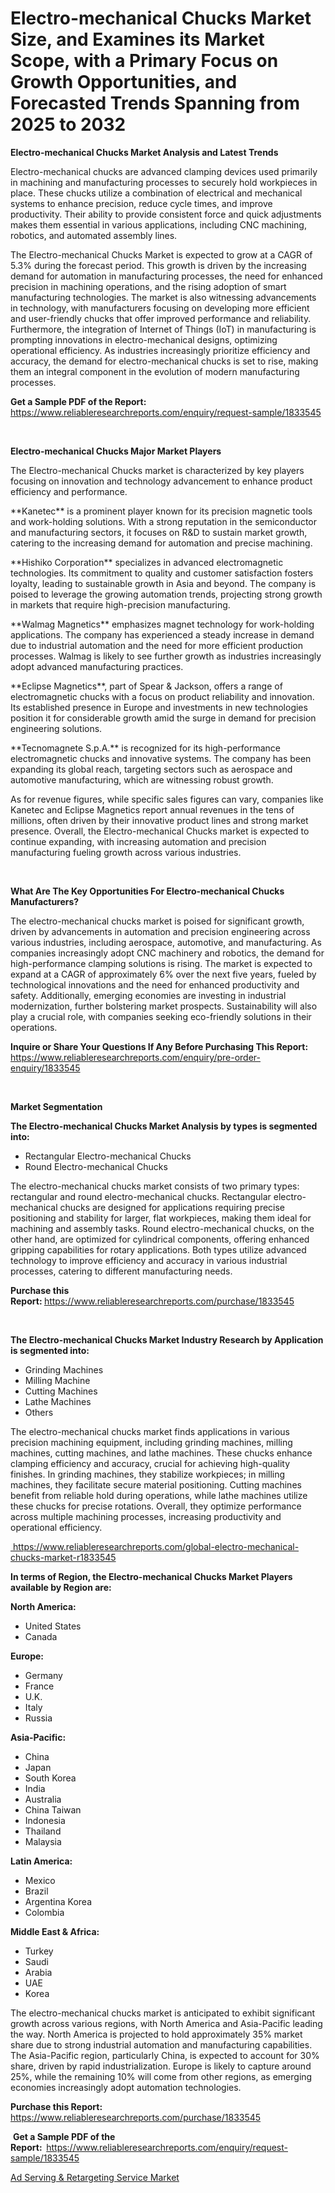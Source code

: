 <p><h1>Electro-mechanical Chucks Market Size, and Examines its Market Scope, with a Primary Focus on Growth Opportunities, and Forecasted Trends Spanning from 2025 to 2032</h1></p><p><strong>Electro-mechanical Chucks Market Analysis and Latest Trends</strong></p>
<p><p>Electro-mechanical chucks are advanced clamping devices used primarily in machining and manufacturing processes to securely hold workpieces in place. These chucks utilize a combination of electrical and mechanical systems to enhance precision, reduce cycle times, and improve productivity. Their ability to provide consistent force and quick adjustments makes them essential in various applications, including CNC machining, robotics, and automated assembly lines.</p><p>The Electro-mechanical Chucks Market is expected to grow at a CAGR of 5.3% during the forecast period. This growth is driven by the increasing demand for automation in manufacturing processes, the need for enhanced precision in machining operations, and the rising adoption of smart manufacturing technologies. The market is also witnessing advancements in technology, with manufacturers focusing on developing more efficient and user-friendly chucks that offer improved performance and reliability. Furthermore, the integration of Internet of Things (IoT) in manufacturing is prompting innovations in electro-mechanical designs, optimizing operational efficiency. As industries increasingly prioritize efficiency and accuracy, the demand for electro-mechanical chucks is set to rise, making them an integral component in the evolution of modern manufacturing processes.</p></p>
<p><strong>Get a Sample PDF of the Report:&nbsp;</strong> <a href="https://www.reliableresearchreports.com/enquiry/request-sample/1833545?utm_campaign=3214&utm_medium=2&utm_source=Github&utm_content=ia&utm_term=26032025&utm_id=electro-mechanical-chucks">https://www.reliableresearchreports.com/enquiry/request-sample/1833545</a></p>
<p>&nbsp;</p>
<p><strong>Electro-mechanical Chucks Major Market Players</strong></p>
<p><p>The Electro-mechanical Chucks market is characterized by key players focusing on innovation and technology advancement to enhance product efficiency and performance. </p><p>**Kanetec** is a prominent player known for its precision magnetic tools and work-holding solutions. With a strong reputation in the semiconductor and manufacturing sectors, it focuses on R&D to sustain market growth, catering to the increasing demand for automation and precise machining.</p><p>**Hishiko Corporation** specializes in advanced electromagnetic technologies. Its commitment to quality and customer satisfaction fosters loyalty, leading to sustainable growth in Asia and beyond. The company is poised to leverage the growing automation trends, projecting strong growth in markets that require high-precision manufacturing.</p><p>**Walmag Magnetics** emphasizes magnet technology for work-holding applications. The company has experienced a steady increase in demand due to industrial automation and the need for more efficient production processes. Walmag is likely to see further growth as industries increasingly adopt advanced manufacturing practices.</p><p>**Eclipse Magnetics**, part of Spear & Jackson, offers a range of electromagnetic chucks with a focus on product reliability and innovation. Its established presence in Europe and investments in new technologies position it for considerable growth amid the surge in demand for precision engineering solutions.</p><p>**Tecnomagnete S.p.A.** is recognized for its high-performance electromagnetic chucks and innovative systems. The company has been expanding its global reach, targeting sectors such as aerospace and automotive manufacturing, which are witnessing robust growth. </p><p>As for revenue figures, while specific sales figures can vary, companies like Kanetec and Eclipse Magnetics report annual revenues in the tens of millions, often driven by their innovative product lines and strong market presence. Overall, the Electro-mechanical Chucks market is expected to continue expanding, with increasing automation and precision manufacturing fueling growth across various industries.</p></p>
<p>&nbsp;</p>
<p><strong>What Are The Key Opportunities For Electro-mechanical Chucks Manufacturers?</strong></p>
<p><p>The electro-mechanical chucks market is poised for significant growth, driven by advancements in automation and precision engineering across various industries, including aerospace, automotive, and manufacturing. As companies increasingly adopt CNC machinery and robotics, the demand for high-performance clamping solutions is rising. The market is expected to expand at a CAGR of approximately 6% over the next five years, fueled by technological innovations and the need for enhanced productivity and safety. Additionally, emerging economies are investing in industrial modernization, further bolstering market prospects. Sustainability will also play a crucial role, with companies seeking eco-friendly solutions in their operations.</p></p>
<p><strong>Inquire or Share Your Questions If Any Before Purchasing This Report:</strong> <a href="https://www.reliableresearchreports.com/enquiry/pre-order-enquiry/1833545?utm_campaign=3214&utm_medium=2&utm_source=Github&utm_content=ia&utm_term=26032025&utm_id=electro-mechanical-chucks">https://www.reliableresearchreports.com/enquiry/pre-order-enquiry/1833545</a></p>
<p>&nbsp;</p>
<p><strong>Market Segmentation</strong></p>
<p><strong>The Electro-mechanical Chucks Market Analysis by types is segmented into:</strong></p>
<p><ul><li>Rectangular Electro-mechanical Chucks</li><li>Round Electro-mechanical Chucks</li></ul></p>
<p><p>The electro-mechanical chucks market consists of two primary types: rectangular and round electro-mechanical chucks. Rectangular electro-mechanical chucks are designed for applications requiring precise positioning and stability for larger, flat workpieces, making them ideal for machining and assembly tasks. Round electro-mechanical chucks, on the other hand, are optimized for cylindrical components, offering enhanced gripping capabilities for rotary applications. Both types utilize advanced technology to improve efficiency and accuracy in various industrial processes, catering to different manufacturing needs.</p></p>
<p><strong>Purchase this Report:&nbsp;</strong><a href="https://www.reliableresearchreports.com/purchase/1833545?utm_campaign=3214&utm_medium=2&utm_source=Github&utm_content=ia&utm_term=26032025&utm_id=electro-mechanical-chucks">https://www.reliableresearchreports.com/purchase/1833545</a></p>
<p>&nbsp;</p>
<p><strong>The Electro-mechanical Chucks Market Industry Research by Application is segmented into:</strong></p>
<p><ul><li>Grinding Machines</li><li>Milling Machine</li><li>Cutting Machines</li><li>Lathe Machines</li><li>Others</li></ul></p>
<p><p>The electro-mechanical chucks market finds applications in various precision machining equipment, including grinding machines, milling machines, cutting machines, and lathe machines. These chucks enhance clamping efficiency and accuracy, crucial for achieving high-quality finishes. In grinding machines, they stabilize workpieces; in milling machines, they facilitate secure material positioning. Cutting machines benefit from reliable hold during operations, while lathe machines utilize these chucks for precise rotations. Overall, they optimize performance across multiple machining processes, increasing productivity and operational efficiency.</p></p>
<p><a href="https://www.reliableresearchreports.com/global-electro-mechanical-chucks-market-r1833545?utm_campaign=3214&utm_medium=2&utm_source=Github&utm_content=ia&utm_term=26032025&utm_id=electro-mechanical-chucks">&nbsp;https://www.reliableresearchreports.com/global-electro-mechanical-chucks-market-r1833545</a></p>
<p><strong>In terms of Region, the Electro-mechanical Chucks Market Players available by Region are:</strong></p>
<p>
    <p> <strong> North America: </strong>
        <ul>
            <li>United States</li>
            <li>Canada</li>
        </ul>
        </p> 
    <p> <strong> Europe: </strong>
        <ul>
            <li>Germany</li>
            <li>France</li>
            <li>U.K.</li>
            <li>Italy</li>
            <li>Russia</li>
        </ul>
        </p> 
    <p> <strong> Asia-Pacific: </strong>
        <ul>
            <li>China</li>
            <li>Japan</li>
            <li>South Korea</li>
            <li>India</li>
            <li>Australia</li>
            <li>China Taiwan</li>
            <li>Indonesia</li>
            <li>Thailand</li>
            <li>Malaysia</li>
        </ul>
        </p> 
    <p> <strong> Latin America: </strong>
        <ul>
            <li>Mexico</li>
            <li>Brazil</li>
            <li>Argentina Korea</li>
            <li>Colombia</li>
        </ul>
        </p> 
    <p> <strong> Middle East & Africa: </strong>
        <ul>
            <li>Turkey</li>
            <li>Saudi</li>
            <li>Arabia</li>
            <li>UAE</li>
            <li>Korea</li>
        </ul>
    </p>
    </p>
<p><p>The electro-mechanical chucks market is anticipated to exhibit significant growth across various regions, with North America and Asia-Pacific leading the way. North America is projected to hold approximately 35% market share due to strong industrial automation and manufacturing capabilities. The Asia-Pacific region, particularly China, is expected to account for 30% share, driven by rapid industrialization. Europe is likely to capture around 25%, while the remaining 10% will come from other regions, as emerging economies increasingly adopt automation technologies.</p></p>
<p><strong>Purchase this Report: </strong><a href="https://www.reliableresearchreports.com/purchase/1833545?utm_campaign=3214&utm_medium=2&utm_source=Github&utm_content=ia&utm_term=26032025&utm_id=electro-mechanical-chucks">https://www.reliableresearchreports.com/purchase/1833545</a></p>
<p>&nbsp;<strong>Get a Sample PDF of the Report:&nbsp;&nbsp;</strong><a href="https://www.reliableresearchreports.com/enquiry/request-sample/1833545?utm_campaign=3214&utm_medium=2&utm_source=Github&utm_content=ia&utm_term=26032025&utm_id=electro-mechanical-chucks">https://www.reliableresearchreports.com/enquiry/request-sample/1833545</a></p>
<p><strong></strong></p>
<p><p><a href="https://github.com/salodipura00/Market-Research-Report-List-1/blob/main/ad-serving-retargeting-service-market.md?utm_campaign=3214&utm_medium=2&utm_source=Github&utm_content=ia&utm_term=26032025&utm_id=electro-mechanical-chucks">Ad Serving & Retargeting Service Market</a></p></p>
